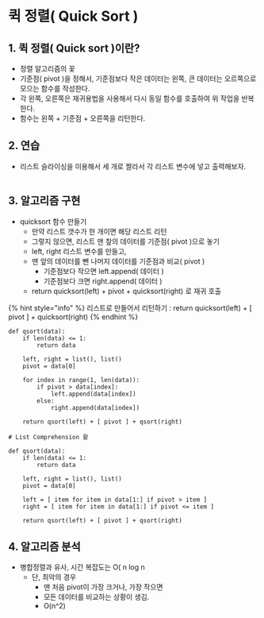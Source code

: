 # 퀵 정렬\( Quick Sort \)

## 1. 퀵 정렬\( Quick sort \)이란?

* 정렬 알고리즘의 꽃
* 기준점\( pivot \)을 정해서, 기준점보다 작은 데이터는 왼쪽, 큰 데이터는 오르쪽으로 모으는 함수를 작성한다.
* 각 왼쪽, 오른쪽은 재귀용법을 사용해서 다시 동일 함수를 호출하여 위 작업을 반복한다.
* 함수는 왼쪽 + 기준점 + 오른쪽을 리턴한다.



## 2. 연습

* 리스트 슬라이싱을 이용해서 세 개로 짤라서 각 리스트 변수에 넣고 출력해보자.

```text

```



## 3. 알고리즘 구현

* quicksort 함수 만들기
  * 만약 리스트 갯수가 한 개이면 해당 리스트 리턴
  * 그렇지 않으면, 리스트 맨 챂의 데이터를 기준점\( pivot \)으로 놓기
  * left, right 리스트 변수를 만들고,
  * 맨 앞의 데이터를 뺀 나머지 데이터를 기준점과 비교\( pivot \)
    * 기준점보다 작으면 left.append\( 데이터 \)
    * 기준점보다 크면 right.append\( 데이터 \)
  * return quicksort\(left\) + pivot + quicksort\(right\) 로 재귀 호출

{% hint style="info" %}
리스트로 만들어서 리턴하기 : return quicksort\(left\) + \[ pivot \] + quicksort\(right\)
{% endhint %}



```text
def qsort(data):
    if len(data) <= 1:
        return data
        
    left, right = list(), list()
    pivot = data[0]
    
    for index in range(1, len(data)):
        if pivot > data[index]:
            left.append(data[index])
        else:
            right.append(data[index])
            
    return qsort(left) + [ pivot ] + qsort(right)
```

```text
# List Comprehension 활

def qsort(data):
    if len(data) <= 1:
        return data
        
    left, right = list(), list()
    pivot = data[0]
    
    left = [ item for item in data[1:] if pivot > item ]
    right = [ item for item in data[1:] if pivot <= item ]
            
    return qsort(left) + [ pivot ] + qsort(right)
```



## 4. 알고리즘 분석

* 병합정렬과 유사, 시간 복잡도는 O\( n log n 
  * 단, 최악의 경우
    * 맨 처음 pivot이 가장 크거나, 가장 작으면
    * 모든 데이터를 비교하는 상황이 생김.
    * O\(n^2\)









